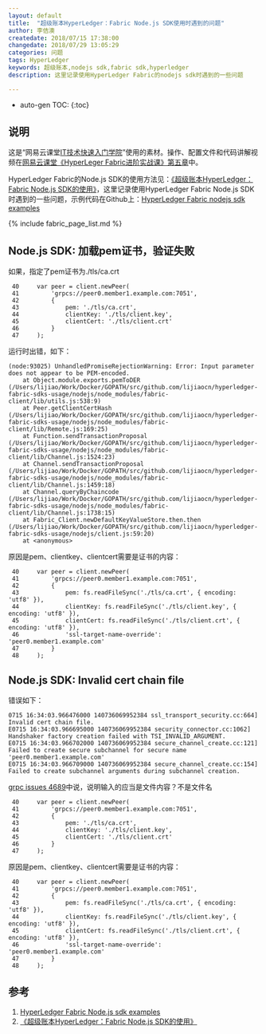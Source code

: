 ```yaml
---
layout: default
title:  "超级账本HyperLedger：Fabric Node.js SDK使用时遇到的问题"
author: 李佶澳
createdate: 2018/07/15 17:38:00
changedate: 2018/07/29 13:05:29
categories: 问题
tags: HyperLedger
keywords: 超级账本,nodejs sdk,fabric sdk,hyperledger
description: 这里记录使用HyperLedger Fabric的nodejs sdk时遇到的一些问题

---
```


* auto-gen TOC:
{:toc}

## 说明

这是“网易云课堂[IT技术快速入门学院](https://study.163.com/provider/400000000376006/course.htm?share=2&shareId=400000000376006)”使用的素材。操作、配置文件和代码讲解视频在[网易云课堂《HyperLeger Fabric进阶实战课》第五章](https://study.163.com/course/courseMain.htm?courseId=1005359012&share=2&shareId=400000000376006)中。

HyperLedger Fabric的Node.js SDK的使用方法见：[《超级账本HyperLedger：Fabric Node.js SDK的使用》][2]，这里记录使用HyperLedger Fabric Node.js SDK时遇到的一些问题，示例代码在Github上：[HyperLedger Fabric nodejs sdk examples][1]

{% include fabric_page_list.md %}

## Node.js SDK: 加载pem证书，验证失败

如果，指定了pem证书为./tls/ca.crt

	 40     var peer = client.newPeer(
	 41         'grpcs://peer0.member1.example.com:7051',
	 42         {
	 43             pem: './tls/ca.crt',
	 44             clientKey: './tls/client.key',
	 45             clientCert: './tls/client.crt'
	 46         }
	 47     );

运行时出错，如下：

	(node:93025) UnhandledPromiseRejectionWarning: Error: Input parameter does not appear to be PEM-encoded.
	    at Object.module.exports.pemToDER (/Users/lijiao/Work/Docker/GOPATH/src/github.com/lijiaocn/hyperledger-fabric-sdks-usage/nodejs/node_modules/fabric-client/lib/utils.js:538:9)
	    at Peer.getClientCertHash (/Users/lijiao/Work/Docker/GOPATH/src/github.com/lijiaocn/hyperledger-fabric-sdks-usage/nodejs/node_modules/fabric-client/lib/Remote.js:169:25)
	    at Function.sendTransactionProposal (/Users/lijiao/Work/Docker/GOPATH/src/github.com/lijiaocn/hyperledger-fabric-sdks-usage/nodejs/node_modules/fabric-client/lib/Channel.js:1524:23)
	    at Channel.sendTransactionProposal (/Users/lijiao/Work/Docker/GOPATH/src/github.com/lijiaocn/hyperledger-fabric-sdks-usage/nodejs/node_modules/fabric-client/lib/Channel.js:1459:18)
	    at Channel.queryByChaincode (/Users/lijiao/Work/Docker/GOPATH/src/github.com/lijiaocn/hyperledger-fabric-sdks-usage/nodejs/node_modules/fabric-client/lib/Channel.js:1738:15)
	    at Fabric_Client.newDefaultKeyValueStore.then.then (/Users/lijiao/Work/Docker/GOPATH/src/github.com/lijiaocn/hyperledger-fabric-sdks-usage/nodejs/client.js:59:20)
	    at <anonymous>

原因是pem、clientkey、clientcert需要是证书的内容：

	 40     var peer = client.newPeer(
	 41         'grpcs://peer0.member1.example.com:7051',
	 42         {
	 43             pem: fs.readFileSync('./tls/ca.crt', { encoding: 'utf8' }),
	 44             clientKey: fs.readFileSync('./tls/client.key', { encoding: 'utf8' }),
	 45             clientCert: fs.readFileSync('./tls/client.crt', { encoding: 'utf8' }),
	 46             'ssl-target-name-override': 'peer0.member1.example.com'
	 47         }
	 48     );

## Node.js SDK: Invalid cert chain file

错误如下：

	0715 16:34:03.966476000 140736069952384 ssl_transport_security.cc:664] Invalid cert chain file.
	E0715 16:34:03.966695000 140736069952384 security_connector.cc:1062]   Handshaker factory creation failed with TSI_INVALID_ARGUMENT.
	E0715 16:34:03.966702000 140736069952384 secure_channel_create.cc:121] Failed to create secure subchannel for secure name 'peer0.member1.example.com'
	E0715 16:34:03.966709000 140736069952384 secure_channel_create.cc:154] Failed to create subchannel arguments during subchannel creation.

[grpc issues 4689](https://github.com/grpc/grpc/issues/4689)中说，说明输入的应当是文件内容？不是文件名

	 40     var peer = client.newPeer(
	 41         'grpcs://peer0.member1.example.com:7051',
	 42         {
	 43             pem: './tls/ca.crt',
	 44             clientKey: './tls/client.key',
	 45             clientCert: './tls/client.crt'
	 46         }
	 47     );

原因是pem、clientkey、clientcert需要是证书的内容：

	 40     var peer = client.newPeer(
	 41         'grpcs://peer0.member1.example.com:7051',
	 42         {
	 43             pem: fs.readFileSync('./tls/ca.crt', { encoding: 'utf8' }),
	 44             clientKey: fs.readFileSync('./tls/client.key', { encoding: 'utf8' }),
	 45             clientCert: fs.readFileSync('./tls/client.crt', { encoding: 'utf8' }),
	 46             'ssl-target-name-override': 'peer0.member1.example.com'
	 47         }
	 48     );

## 参考

1. [HyperLedger Fabric Node.js sdk examples][1]
2. [《超级账本HyperLedger：Fabric Node.js SDK的使用》][2]

[1]: https://github.com/introclass/hyperledger-fabric-sdks-usage/tree/master/nodejs "HyperLedger Fabric nodejs sdk examples" 
[2]: http://www.lijiaocn.com/%E7%BC%96%E7%A8%8B/2018/04/25/hyperledger-fabric-sdk-nodejs.html "《超级账本HyperLedger：Fabric Node.js SDK的使用》"
